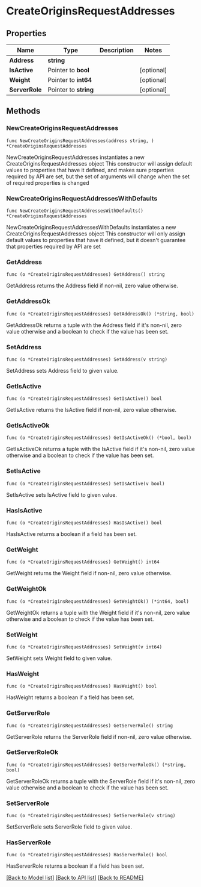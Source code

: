 # CreateOriginsRequestAddresses

## Properties

Name | Type | Description | Notes
------------ | ------------- | ------------- | -------------
**Address** | **string** |  | 
**IsActive** | Pointer to **bool** |  | [optional] 
**Weight** | Pointer to **int64** |  | [optional] 
**ServerRole** | Pointer to **string** |  | [optional] 

## Methods

### NewCreateOriginsRequestAddresses

`func NewCreateOriginsRequestAddresses(address string, ) *CreateOriginsRequestAddresses`

NewCreateOriginsRequestAddresses instantiates a new CreateOriginsRequestAddresses object
This constructor will assign default values to properties that have it defined,
and makes sure properties required by API are set, but the set of arguments
will change when the set of required properties is changed

### NewCreateOriginsRequestAddressesWithDefaults

`func NewCreateOriginsRequestAddressesWithDefaults() *CreateOriginsRequestAddresses`

NewCreateOriginsRequestAddressesWithDefaults instantiates a new CreateOriginsRequestAddresses object
This constructor will only assign default values to properties that have it defined,
but it doesn't guarantee that properties required by API are set

### GetAddress

`func (o *CreateOriginsRequestAddresses) GetAddress() string`

GetAddress returns the Address field if non-nil, zero value otherwise.

### GetAddressOk

`func (o *CreateOriginsRequestAddresses) GetAddressOk() (*string, bool)`

GetAddressOk returns a tuple with the Address field if it's non-nil, zero value otherwise
and a boolean to check if the value has been set.

### SetAddress

`func (o *CreateOriginsRequestAddresses) SetAddress(v string)`

SetAddress sets Address field to given value.


### GetIsActive

`func (o *CreateOriginsRequestAddresses) GetIsActive() bool`

GetIsActive returns the IsActive field if non-nil, zero value otherwise.

### GetIsActiveOk

`func (o *CreateOriginsRequestAddresses) GetIsActiveOk() (*bool, bool)`

GetIsActiveOk returns a tuple with the IsActive field if it's non-nil, zero value otherwise
and a boolean to check if the value has been set.

### SetIsActive

`func (o *CreateOriginsRequestAddresses) SetIsActive(v bool)`

SetIsActive sets IsActive field to given value.

### HasIsActive

`func (o *CreateOriginsRequestAddresses) HasIsActive() bool`

HasIsActive returns a boolean if a field has been set.

### GetWeight

`func (o *CreateOriginsRequestAddresses) GetWeight() int64`

GetWeight returns the Weight field if non-nil, zero value otherwise.

### GetWeightOk

`func (o *CreateOriginsRequestAddresses) GetWeightOk() (*int64, bool)`

GetWeightOk returns a tuple with the Weight field if it's non-nil, zero value otherwise
and a boolean to check if the value has been set.

### SetWeight

`func (o *CreateOriginsRequestAddresses) SetWeight(v int64)`

SetWeight sets Weight field to given value.

### HasWeight

`func (o *CreateOriginsRequestAddresses) HasWeight() bool`

HasWeight returns a boolean if a field has been set.

### GetServerRole

`func (o *CreateOriginsRequestAddresses) GetServerRole() string`

GetServerRole returns the ServerRole field if non-nil, zero value otherwise.

### GetServerRoleOk

`func (o *CreateOriginsRequestAddresses) GetServerRoleOk() (*string, bool)`

GetServerRoleOk returns a tuple with the ServerRole field if it's non-nil, zero value otherwise
and a boolean to check if the value has been set.

### SetServerRole

`func (o *CreateOriginsRequestAddresses) SetServerRole(v string)`

SetServerRole sets ServerRole field to given value.

### HasServerRole

`func (o *CreateOriginsRequestAddresses) HasServerRole() bool`

HasServerRole returns a boolean if a field has been set.


[[Back to Model list]](../README.md#documentation-for-models) [[Back to API list]](../README.md#documentation-for-api-endpoints) [[Back to README]](../README.md)


